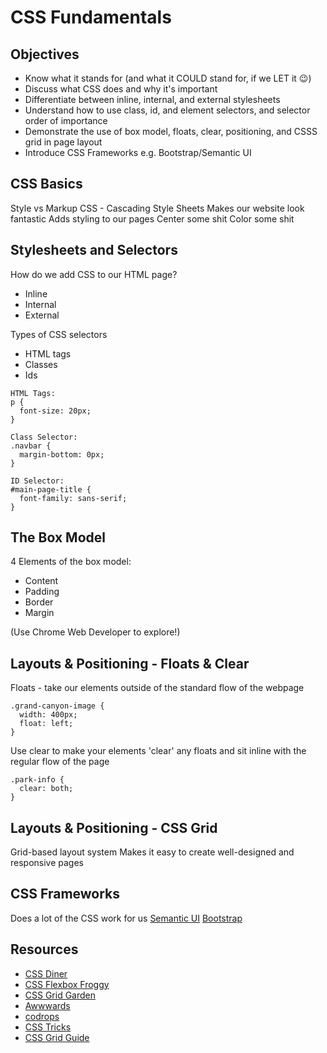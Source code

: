 # CSS Fundamentals

## Objectives

* Know what it stands for (and what it COULD stand for, if we LET it 😉)
* Discuss what CSS does and why it's important
* Differentiate between inline, internal, and external stylesheets
* Understand how to use class, id, and element selectors, and selector order of importance
* Demonstrate the use of box model, floats, clear, positioning, and CSSS grid in page layout
* Introduce CSS Frameworks e.g. Bootstrap/Semantic UI

## CSS Basics

Style vs Markup
CSS - Cascading Style Sheets
Makes our website look fantastic
Adds styling to our pages
Center some shit
Color some shit


## Stylesheets and Selectors

How do we add CSS to our HTML page?
* Inline
* Internal 
* External 

Types of CSS selectors
* HTML tags
* Classes
* Ids

```
HTML Tags:
p {
  font-size: 20px;
}

Class Selector:
.navbar {
  margin-bottom: 0px;
}

ID Selector:
#main-page-title {
  font-family: sans-serif;
}

```


## The Box Model

4 Elements of the box model:
* Content
* Padding
* Border
* Margin

(Use Chrome Web Developer to explore!)

## Layouts & Positioning - Floats & Clear
Floats - take our elements outside of the standard flow of the webpage
```
.grand-canyon-image {
  width: 400px;
  float: left;
}
```
Use clear to make your elements 'clear' any floats and sit inline with the regular flow of the page
```
.park-info {
  clear: both;
}
```
## Layouts & Positioning - CSS Grid
Grid-based layout system
Makes it easy to create well-designed and responsive pages


## CSS Frameworks

Does a lot of the CSS work for us
[Semantic UI](https://semantic-ui.com/)
[Bootstrap](https://getbootstrap.com/)

## Resources

- [CSS Diner](https://flukeout.github.io/)
- [CSS Flexbox Froggy](https://flexboxfroggy.com/)
- [CSS Grid Garden](http://cssgridgarden.com/)
- [Awwwards](https://www.awwwards.com/)
- [codrops](https://tympanus.net/codrops/css_reference/)
- [CSS Tricks](https://css-tricks.com/)
- [CSS Grid Guide](https://css-tricks.com/snippets/css/complete-guide-grid/)
